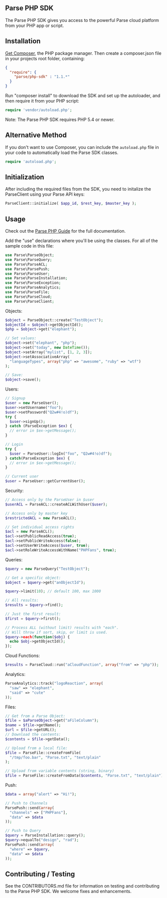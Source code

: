 Parse PHP SDK
-------------

The Parse PHP SDK gives you access to the powerful Parse cloud platform
from your PHP app or script.

Installation
------------

[Get Composer], the PHP package manager.  Then create a composer.json file in
 your projects root folder, containing:

```json
{
  "require": {
    "parse/php-sdk" : "1.1.*"
  }
}
```

Run "composer install" to download the SDK and set up the autoloader,
and then require it from your PHP script:

```php
require 'vendor/autoload.php';
```

Note: The Parse PHP SDK requires PHP 5.4 or newer.

Alternative Method
------------------

If you don't want to use Composer, you can include the ```autoload.php```
file in your code to automatically load the Parse SDK classes.

```php
require 'autoload.php';
```

Initialization
---------------

After including the required files from the SDK, you need to initalize the ParseClient using your Parse API keys:

```php
ParseClient::initialize( $app_id, $rest_key, $master_key );
```

Usage
-----

Check out the [Parse PHP Guide] for the full documentation.

Add the "use" declarations where you'll be using the classes.  For all of the
sample code in this file:

```php
use Parse\ParseObject;
use Parse\ParseQuery;
use Parse\ParseACL;
use Parse\ParsePush;
use Parse\ParseUser;
use Parse\ParseInstallation;
use Parse\ParseException;
use Parse\ParseAnalytics;
use Parse\ParseFile;
use Parse\ParseCloud;
use Parse\ParseClient;
```

Objects:

```php
$object = ParseObject::create("TestObject");
$objectId = $object->getObjectId();
$php = $object->get("elephant");

// Set values:
$object->set("elephant", "php");
$object->set("today", new DateTime());
$object->setArray("mylist", [1, 2, 3]);
$object->setAssociativeArray(
  "languageTypes", array("php" => "awesome", "ruby" => "wtf")
);

// Save:
$object->save();
```

Users:

```php
// Signup
$user = new ParseUser();
$user->setUsername("foo");
$user->setPassword("Q2w#4!o)df");
try {
  $user->signUp();
} catch (ParseException $ex) {
  // error in $ex->getMessage();
}

// Login
try {
  $user = ParseUser::logIn("foo", "Q2w#4!o)df");
} catch(ParseException $ex) {
  // error in $ex->getMessage();
}

// Current user
$user = ParseUser::getCurrentUser();
```

Security:

```php
// Access only by the ParseUser in $user
$userACL = ParseACL::createACLWithUser($user);

// Access only by master key
$restrictedACL = new ParseACL();

// Set individual access rights
$acl = new ParseACL();
$acl->setPublicReadAccess(true);
$acl->setPublicWriteAccess(false);
$acl->setUserWriteAccess($user, true);
$acl->setRoleWriteAccessWithName("PHPFans", true);
```

Queries:

```php
$query = new ParseQuery("TestObject");

// Get a specific object:
$object = $query->get("anObjectId");

$query->limit(10); // default 100, max 1000

// All results:
$results = $query->find();

// Just the first result:
$first = $query->first();

// Process ALL (without limit) results with "each".
// Will throw if sort, skip, or limit is used.
$query->each(function($obj) {
  echo $obj->getObjectId();
});
```

Cloud Functions:

```php
$results = ParseCloud::run("aCloudFunction", array("from" => "php"));
```

Analytics:

```php
ParseAnalytics::track("logoReaction", array(
  "saw" => "elephant",
  "said" => "cute"
));
```

Files:

```php
// Get from a Parse Object:
$file = $aParseObject->get("aFileColumn");
$name = $file->getName();
$url = $file->getURL();
// Download the contents:
$contents = $file->getData();

// Upload from a local file:
$file = ParseFile::createFromFile(
  "/tmp/foo.bar", "Parse.txt", "text/plain"
);

// Upload from variable contents (string, binary)
$file = ParseFile::createFromData($contents, "Parse.txt", "text/plain");
```

Push:

```php
$data = array("alert" => "Hi!");

// Push to Channels
ParsePush::send(array(
  "channels" => ["PHPFans"],
  "data" => $data
));

// Push to Query
$query = ParseInstallation::query();
$query->equalTo("design", "rad");
ParsePush::send(array(
  "where" => $query,
  "data" => $data
));
```

Contributing / Testing
----------------------

See the CONTRIBUTORS.md file for information on testing and contributing to
the Parse PHP SDK.  We welcome fixes and enhancements.

[Get Composer]: https://getcomposer.org/download/
[Parse PHP Guide]: https://www.parse.com/docs/php_guide
